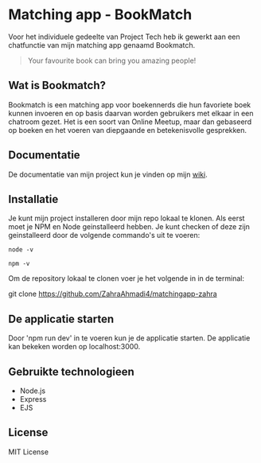 # Matching app - BookMatch

Voor het individuele gedeelte van Project Tech heb ik gewerkt aan een chatfunctie van mijn matching app genaamd Bookmatch.

> Your favourite book can bring you amazing people!

## Wat is Bookmatch?

Bookmatch is een matching app voor boekennerds die hun favoriete boek kunnen invoeren en op basis daarvan worden gebruikers met elkaar in een chatroom gezet. Het is een soort van Online Meetup, maar dan gebaseerd op boeken en het voeren van diepgaande en betekenisvolle gesprekken.

## Documentatie

De documentatie van mijn project kun je vinden op mijn [wiki](https://github.com/ZahraAhmadi4/matchingapp-zahra/wiki).

## Installatie

Je kunt mijn project installeren door mijn repo lokaal te klonen. Als eerst moet je NPM en Node geinstalleerd hebben. Je kunt checken of deze zijn geinstalleerd door de volgende commando's uit te voeren:

`node -v`

`npm -v`

Om de repository lokaal te clonen voer je het volgende in in de terminal:

git clone https://github.com/ZahraAhmadi4/matchingapp-zahra

## De applicatie starten

Door 'npm run dev' in te voeren kun je de applicatie starten. De applicatie kan bekeken worden op localhost:3000.

## Gebruikte technologieen

- Node.js
- Express
- EJS

## License

MIT License
